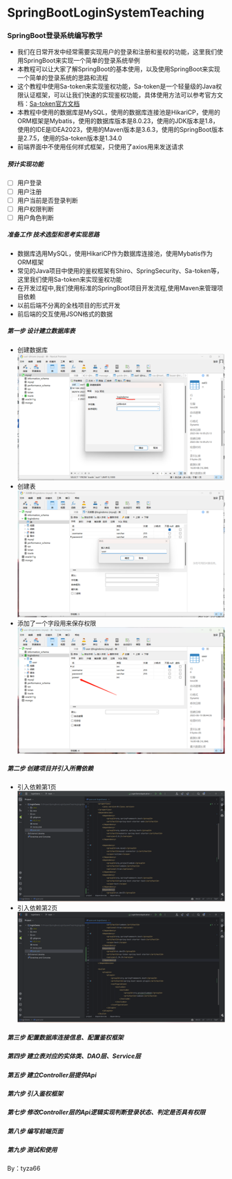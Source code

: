 # SpringBootLoginSystemTeaching
### SpringBoot登录系统编写教学
- 我们在日常开发中经常需要实现用户的登录和注册和鉴权的功能，这里我们使用SpringBoot来实现一个简单的登录系统举例
- 本教程可以让大家了解SpringBoot的基本使用，以及使用SpringBoot来实现一个简单的登录系统的思路和流程
- 这个教程中使用Sa-token来实现鉴权功能，Sa-token是一个轻量级的Java权限认证框架，可以让我们快速的实现鉴权功能，具体使用方法可以参考官方文档：[Sa-token官方文档](https://sa-token.cc/doc.html)
- 本教程中使用的数据库是MySQL，使用的数据库连接池是HikariCP，使用的ORM框架是Mybatis，使用的数据库版本是8.0.23，使用的JDK版本是1.8，使用的IDE是IDEA2023，使用的Maven版本是3.6.3，使用的SpringBoot版本是2.7.5，使用的Sa-token版本是1.34.0
- 前端界面中不使用任何样式框架，只使用了axios用来发送请求

##### 预计实现功能
  - [ ] 用户登录
  - [ ] 用户注册
  - [ ] 用户当前是否登录判断
  - [ ] 用户权限判断
  - [ ] 用户角色判断

##### 准备工作 技术选型和思考实现思路
  - 数据库选用MySQL，使用HikariCP作为数据库连接池，使用Mybatis作为ORM框架
  - 常见的Java项目中使用的鉴权框架有Shiro、SpringSecurity、Sa-token等，这里我们使用Sa-token来实现鉴权功能
  - 在开发过程中,我们使用标准的SpringBoot项目开发流程,使用Maven来管理项目依赖
  - 以前后端不分离的全栈项目的形式开发
  - 前后端的交互使用JSON格式的数据

##### 第一步 设计建立数据库表
  - 创建数据库
    ![Alt text](./%E6%95%99%E7%A8%8B%E5%9B%BE%E7%89%87/%E5%88%9B%E5%BB%BA%E6%95%B0%E6%8D%AE%E5%BA%93.png)
  - 创建表
    ![Alt text](./%E6%95%99%E7%A8%8B%E5%9B%BE%E7%89%87/%E5%BB%BA%E8%A1%A8.png)
  - 添加了一个字段用来保存权限
    ![Alt text](./%E6%95%99%E7%A8%8B%E5%9B%BE%E7%89%87/%E6%B7%BB%E5%8A%A0%E4%BA%86%E4%B8%80%E4%B8%AA%E5%AD%97%E6%AE%B5%E7%94%A8%E6%9D%A5%E5%8C%BA%E5%88%86%E6%9D%83%E9%99%90.png)

##### 第二步 创建项目并引入所需依赖
  - 引入依赖第1页
    ![Alt text](./%E6%95%99%E7%A8%8B%E5%9B%BE%E7%89%87/%E5%BC%95%E5%85%A5%E4%BE%9D%E8%B5%961.png)
  - 引入依赖第2页
    ![Alt text](./%E6%95%99%E7%A8%8B%E5%9B%BE%E7%89%87/%E5%BC%95%E5%85%A5%E4%BE%9D%E8%B5%962.png)
##### 第三步 配置数据库连接信息、配置鉴权框架

##### 第四步 建立表对应的实体类、DAO层、Service层

##### 第五步 建立Controller层提供Api

##### 第六步 引入鉴权框架 

##### 第七步 修改Controller层的Api逻辑实现判断登录状态、判定是否具有权限

##### 第八步 编写前端页面

##### 第九步 测试和使用

By：tyza66